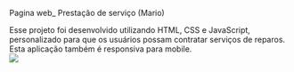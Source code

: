 Pagina web_ Prestação de serviço (Mario)

Esse projeto foi desenvolvido utilizando HTML, CSS e JavaScript, personalizado para que os usuários possam contratar serviços de reparos.
Esta aplicação também é responsiva para mobile.
<br>
<img src="https://github.com/Alineaalvess/projeto-responsivo-mario/blob/main/assets/mario.foto.png?raw=true">

